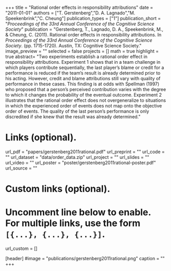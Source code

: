 +++
title = "Rational order effects in responsibility attributions"
date = "2011-01-01"
authors = ["T. Gerstenberg","D. A. Lagnado","M. Speekenbrink","C. Cheung"]
publication_types = ["1"]
publication_short = "_Proceedings of the 33rd Annual Conference of the Cognitive Science Society_"
publication = "Gerstenberg, T., Lagnado, D. A., Speekenbrink, M., & Cheung, C. (2011). Rational order effects in responsibility attributions. In _Proceedings of the 33rd Annual Conference of the Cognitive Science Society_. (pp. 1715-1720). Austin, TX: Cognitive Science Society."
image_preview = ""
selected = false
projects = []
math = true
highlight = true
abstract= "Two experiments establish a rational order effect in responsibility attributions. Experiment 1 shows that in a team challenge in which players contribute sequentially, the last player’s blame or credit for a performance is reduced if the team’s result is already determined prior to his acting. However, credit and blame attributions still vary with quality of performance in these cases. This finding is at odds with Spellman (1997) who proposed that a person’s perceived contribution varies with the degree to which it changes the probability of the eventual outcome. Experiment 2 illustrates that the rational order effect does not overgeneralize to situations in which the experienced order of events does not map onto the objective order of events. The quality of the last person’s performance is only discredited if she knew that the result was already determined."

# Links (optional).
url_pdf = "papers/gerstenberg2011rational.pdf"
url_preprint = ""
url_code = ""
url_dataset = "data/order_data.zip"
url_project = ""
url_slides = ""
url_video = ""
url_poster = "poster/gerstenberg2011rational-poster.pdf"
url_source = ""

# Custom links (optional).
#   Uncomment line below to enable. For multiple links, use the form `[{...}, {...}, {...}]`.
url_custom = []

[header]
#image = "publications/gerstenberg2011rational.png"
caption = ""
+++

